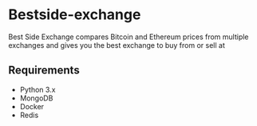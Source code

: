 # Bestside-exchange

Best Side Exchange compares Bitcoin and Ethereum prices from multiple exchanges and gives you the best exchange to buy from or sell at

## Requirements

- Python 3.x
- MongoDB
- Docker
- Redis
